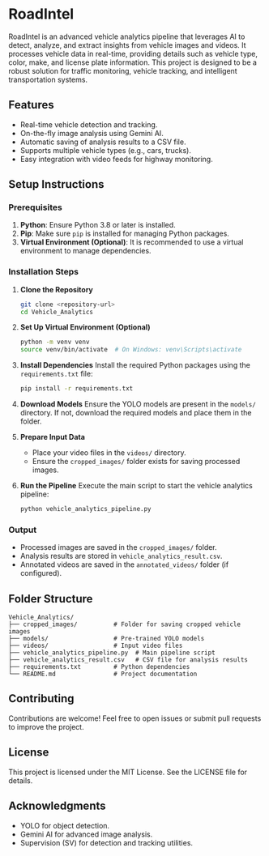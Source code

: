 # RoadIntel

RoadIntel is an advanced vehicle analytics pipeline that leverages AI to detect, analyze, and extract insights from vehicle images and videos. It processes vehicle data in real-time, providing details such as vehicle type, color, make, and license plate information. This project is designed to be a robust solution for traffic monitoring, vehicle tracking, and intelligent transportation systems.

## Features
- Real-time vehicle detection and tracking.
- On-the-fly image analysis using Gemini AI.
- Automatic saving of analysis results to a CSV file.
- Supports multiple vehicle types (e.g., cars, trucks).
- Easy integration with video feeds for highway monitoring.

## Setup Instructions

### Prerequisites
1. **Python**: Ensure Python 3.8 or later is installed.
2. **Pip**: Make sure `pip` is installed for managing Python packages.
3. **Virtual Environment (Optional)**: It is recommended to use a virtual environment to manage dependencies.

### Installation Steps

1. **Clone the Repository**
   ```bash
   git clone <repository-url>
   cd Vehicle_Analytics
   ```

2. **Set Up Virtual Environment (Optional)**
   ```bash
   python -m venv venv
   source venv/bin/activate  # On Windows: venv\Scripts\activate
   ```

3. **Install Dependencies**
   Install the required Python packages using the `requirements.txt` file:
   ```bash
   pip install -r requirements.txt
   ```

4. **Download Models**
   Ensure the YOLO models are present in the `models/` directory. If not, download the required models and place them in the folder.

5. **Prepare Input Data**
   - Place your video files in the `videos/` directory.
   - Ensure the `cropped_images/` folder exists for saving processed images.

6. **Run the Pipeline**
   Execute the main script to start the vehicle analytics pipeline:
   ```bash
   python vehicle_analytics_pipeline.py
   ```

### Output
- Processed images are saved in the `cropped_images/` folder.
- Analysis results are stored in `vehicle_analytics_result.csv`.
- Annotated videos are saved in the `annotated_videos/` folder (if configured).

## Folder Structure
```
Vehicle_Analytics/
├── cropped_images/          # Folder for saving cropped vehicle images
├── models/                  # Pre-trained YOLO models
├── videos/                  # Input video files
├── vehicle_analytics_pipeline.py  # Main pipeline script
├── vehicle_analytics_result.csv   # CSV file for analysis results
├── requirements.txt         # Python dependencies
└── README.md                # Project documentation
```

## Contributing
Contributions are welcome! Feel free to open issues or submit pull requests to improve the project.

## License
This project is licensed under the MIT License. See the LICENSE file for details.

## Acknowledgments
- YOLO for object detection.
- Gemini AI for advanced image analysis.
- Supervision (SV) for detection and tracking utilities.
